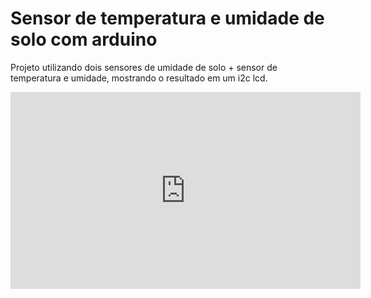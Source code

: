 # Sensor de temperatura e umidade de solo com arduino

Projeto utilizando dois sensores de umidade de solo + sensor de temperatura e umidade, 
mostrando o resultado em um i2c lcd.

<iframe width="560" height="315" src="https://www.youtube.com/embed/EynvpCxFikQ" frameborder="0" allowfullscreen></iframe>
